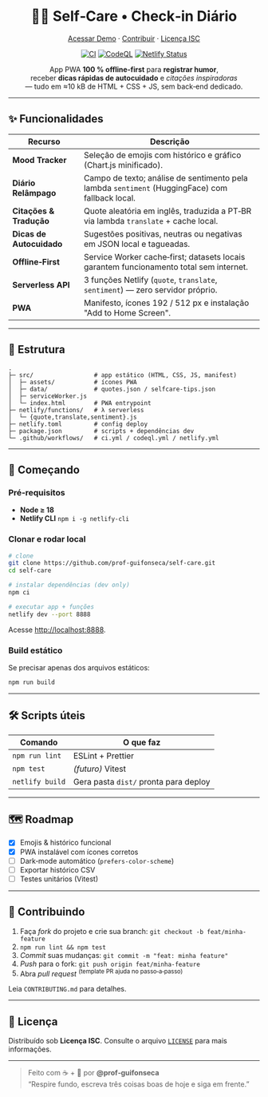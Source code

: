 <!--
README – Self‑Care PWA
Última revisão: 27 abr 2025
-->

<h1 align="center">🧘‍♂️ Self‑Care • Check‑in Diário</h1>

<p align="center">
  <a href="https://selfcare-checkin.netlify.app" target="_blank">Acessar Demo</a> ·
  <a href="#contribuindo">Contribuir</a> ·
  <a href="LICENSE">Licença ISC</a>
</p>

<p align="center">
  <a href="https://github.com/prof-guifonseca/self-care/actions/workflows/ci.yml"><img alt="CI" src="https://github.com/prof-guifonseca/self-care/actions/workflows/ci.yml/badge.svg"></a>
  <a href="https://github.com/prof-guifonseca/self-care/actions/workflows/codeql.yml"><img alt="CodeQL" src="https://github.com/prof-guifonseca/self-care/actions/workflows/codeql.yml/badge.svg"></a>
  <a href="https://api.netlify.com/api/v1/badges/f38e7b8a-fdae-4b63-9b34-de0dc0b7a68d/deploy-status"><img alt="Netlify Status" src="https://api.netlify.com/api/v1/badges/f38e7b8a-fdae-4b63-9b34-de0dc0b7a68d/deploy-status"></a>
</p>

<p align="center">
  App PWA <strong>100 % offline‑first</strong> para <strong>registrar humor</strong>,<br/>
  receber <strong>dicas rápidas de autocuidado</strong> e <cite>citações inspiradoras</cite><br/>
  — tudo em ≈10 kB de HTML + CSS + JS, sem back‑end dedicado.
</p>

---

## ✨ Funcionalidades

| Recurso               | Descrição                                                                                          |
|-----------------------|----------------------------------------------------------------------------------------------------|
| **Mood Tracker**      | Seleção de emojis com histórico e gráfico (Chart.js minificado).                                    |
| **Diário Relâmpago**   | Campo de texto; análise de sentimento pela lambda `sentiment` (HuggingFace) com fallback local.     |
| **Citações & Tradução**| Quote aleatória em inglês, traduzida a PT‑BR via lambda `translate` + cache local.                 |
| **Dicas de Autocuidado** | Sugestões positivas, neutras ou negativas em JSON local e tagueadas.                              |
| **Offline‑First**     | Service Worker cache‑first; datasets locais garantem funcionamento total sem internet.               |
| **Serverless API**    | 3 funções Netlify (`quote`, `translate`, `sentiment`) — zero servidor próprio.                     |
| **PWA**               | Manifesto, ícones 192 / 512 px e instalação "Add to Home Screen".                                   |

---

## 📂 Estrutura

```
.
├─ src/                 # app estático (HTML, CSS, JS, manifest)
│  ├─ assets/           # ícones PWA
│  ├─ data/             # quotes.json / selfcare-tips.json
│  ├─ serviceWorker.js
│  └─ index.html        # PWA entrypoint
├─ netlify/functions/   # λ serverless
│  └─ {quote,translate,sentiment}.js
├─ netlify.toml         # config deploy
├─ package.json         # scripts + dependências dev
└─ .github/workflows/   # ci.yml / codeql.yml / netlify.yml
``` 

---

## 🚀 Começando

### Pré‑requisitos

* **Node ≥ 18**
* **Netlify CLI** `npm i -g netlify-cli`

### Clonar e rodar local

```bash
# clone
git clone https://github.com/prof-guifonseca/self-care.git
cd self-care

# instalar dependências (dev only)
npm ci

# executar app + funções
netlify dev --port 8888
```

Acesse <http://localhost:8888>.

### Build estático

Se precisar apenas dos arquivos estáticos:
```bash
npm run build
```

---

## 🛠️ Scripts úteis

| Comando           | O que faz                                     |
|-------------------|-----------------------------------------------|
| `npm run lint`    | ESLint + Prettier                             |
| `npm test`        | _(futuro)_ Vitest                             |
| `netlify build`   | Gera pasta `dist/` pronta para deploy         |

---

## 🗺️ Roadmap

- [x] Emojis & histórico funcional            
- [x] PWA instalável com ícones corretos      
- [ ] Dark‑mode automático (`prefers-color-scheme`)  
- [ ] Exportar histórico CSV                   
- [ ] Testes unitários (Vitest)                

---

## 🤝 Contribuindo

1. Faça *fork* do projeto e crie sua branch: `git checkout -b feat/minha-feature`  
2. `npm run lint && npm test`                                             
3. *Commit* suas mudanças: `git commit -m "feat: minha feature"`          
4. *Push* para o fork: `git push origin feat/minha-feature`                
5. Abra *pull request* <sup>(template PR ajuda no passo‑a‑passo)</sup>       

Leia `CONTRIBUTING.md` para detalhes.

---

## 📝 Licença

Distribuído sob **Licença ISC**. Consulte o arquivo [`LICENSE`](LICENSE) para mais informações.

---

> Feito com ☕ + 💙 por **@prof‑guifonseca**  
> “Respire fundo, escreva três coisas boas de hoje e siga em frente.”
